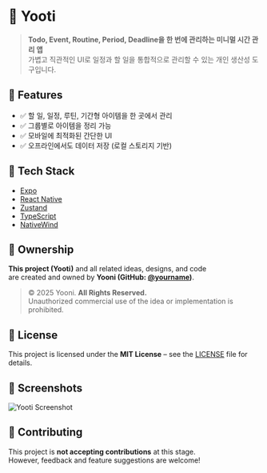 # 📅 Yooti

> **Todo, Event, Routine, Period, Deadline을 한 번에 관리하는 미니멀 시간 관리 앱**  
> 가볍고 직관적인 UI로 일정과 할 일을 통합적으로 관리할 수 있는 개인 생산성 도구입니다.


## 🚀 Features
- ✅ 할 일, 일정, 루틴, 기간형 아이템을 한 곳에서 관리
- ✅ 그룹별로 아이템을 정리 가능
- ✅ 모바일에 최적화된 간단한 UI
- ✅ 오프라인에서도 데이터 저장 (로컬 스토리지 기반)


## 📱 Tech Stack
- [Expo](https://expo.dev/)
- [React Native](https://reactnative.dev/)
- [Zustand](https://github.com/pmndrs/zustand)
- [TypeScript](https://www.typescriptlang.org/)
- [NativeWind](https://www.nativewind.dev/)


## 📌 Ownership

**This project (Yooti)** and all related ideas, designs, and code  
are created and owned by **Yooni (GitHub: [@yourname](https://github.com/beigeyoon))**.  

> © 2025 Yooni. **All Rights Reserved.**  
> Unauthorized commercial use of the idea or implementation is prohibited.


## 📄 License
This project is licensed under the **MIT License** – see the [LICENSE](./LICENSE) file for details.


## 📲 Screenshots
![Yooti Screenshot](https://pkcsbguvrcjetmuabppk.supabase.co/storage/v1/object/public/images/1753272044132_yooti.png)


## 🤝 Contributing
This project is **not accepting contributions** at this stage.  
However, feedback and feature suggestions are welcome!